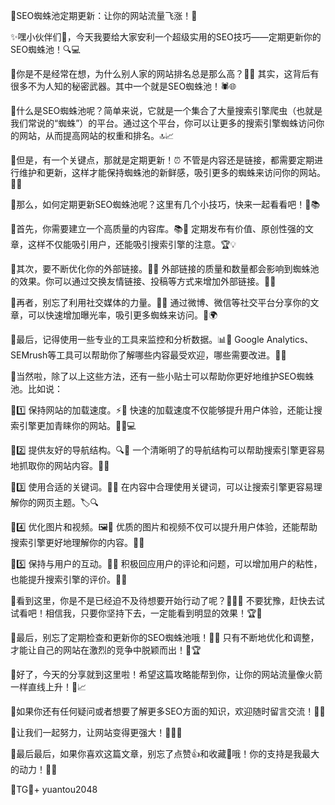 🌟SEO蜘蛛池定期更新：让你的网站流量飞涨！🚀

✨嘿小伙伴们👋，今天我要给大家安利一个超级实用的SEO技巧——定期更新你的SEO蜘蛛池！🔍💻

🌈你是不是经常在想，为什么别人家的网站排名总是那么高？👀💼 其实，这背后有很多不为人知的秘密武器。其中一个就是SEO蜘蛛池！🕷️🌐

🌈什么是SEO蜘蛛池呢？简单来说，它就是一个集合了大量搜索引擎爬虫（也就是我们常说的“蜘蛛”）的平台。通过这个平台，你可以让更多的搜索引擎蜘蛛访问你的网站，从而提高网站的权重和排名。🔝📈

🌈但是，有一个关键点，那就是定期更新！⏰ 不管是内容还是链接，都需要定期进行维护和更新，这样才能保持蜘蛛池的新鲜感，吸引更多的蜘蛛来访问你的网站。🌱👀

🌈那么，如何定期更新SEO蜘蛛池呢？这里有几个小技巧，快来一起看看吧！👀📚

🌈首先，你需要建立一个高质量的内容库。📚🌟 定期发布有价值、原创性强的文章，这样不仅能吸引用户，还能吸引搜索引擎的注意。🏆💡

🌈其次，要不断优化你的外部链接。🔗🌟 外部链接的质量和数量都会影响到蜘蛛池的效果。你可以通过交换友情链接、投稿等方式来增加外部链接。🤝📝

🌈再者，别忘了利用社交媒体的力量。📢🌟 通过微博、微信等社交平台分享你的文章，可以快速增加曝光率，吸引更多蜘蛛来访问。📱🌍

🌈最后，记得使用一些专业的工具来监控和分析数据。📊🌟 Google Analytics、SEMrush等工具可以帮助你了解哪些内容最受欢迎，哪些需要改进。🎯💡

🌈当然啦，除了以上这些方法，还有一些小贴士可以帮助你更好地维护SEO蜘蛛池。比如说：

🌈1️⃣ 保持网站的加载速度。⚡🌟 快速的加载速度不仅能够提升用户体验，还能让搜索引擎更加青睐你的网站。🏃‍♂️💻

🌈2️⃣ 提供友好的导航结构。🔍🌟 一个清晰明了的导航结构可以帮助搜索引擎更容易地抓取你的网站内容。🧭📖

🌈3️⃣ 使用合适的关键词。🔑🌟 在内容中合理使用关键词，可以让搜索引擎更容易理解你的网页主题。🏷️🔍

🌈4️⃣ 优化图片和视频。🖼️🌟 优质的图片和视频不仅可以提升用户体验，还能帮助搜索引擎更好地理解你的内容。📸🎥

🌈5️⃣ 保持与用户的互动。💬🌟 积极回应用户的评论和问题，可以增加用户的粘性，也能提升搜索引擎的评价。🤝💬

🌈看到这里，你是不是已经迫不及待想要开始行动了呢？🏃‍♂️💨 不要犹豫，赶快去试试看吧！相信我，只要你坚持下去，一定能看到明显的效果！🏆🎉

🌈最后，别忘了定期检查和更新你的SEO蜘蛛池哦！🔧🌟 只有不断地优化和调整，才能让自己的网站在激烈的竞争中脱颖而出！🌟🏆

🌈好了，今天的分享就到这里啦！希望这篇攻略能帮到你，让你的网站流量像火箭一样直线上升！🚀📈

🌈如果你还有任何疑问或者想要了解更多SEO方面的知识，欢迎随时留言交流！💌💬

🌈让我们一起努力，让网站变得更强大！💪💪💪

🌈最后最后，如果你喜欢这篇文章，别忘了点赞👍和收藏🌟哦！你的支持是我最大的动力！💪💖

🌈TG💪+ yuantou2048